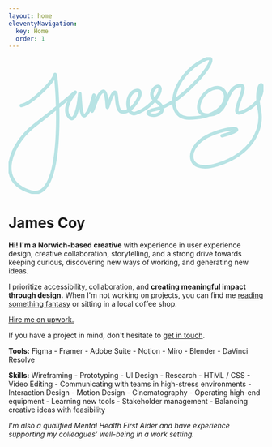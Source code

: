 ```yaml
---
layout: home
eleventyNavigation:
  key: Home
  order: 1
---
```


<div class='signature-container'><svg class='st0' width="1789" height="959" viewBox="0 0 1789 959" fill="none" stroke-linejoin="round" stroke-linecap="round" xmlns="http://www.w3.org/2000/svg"><path class='signature' d="M89.8226 338.981C158.963 328.001 318.403 170.201 325.943 122.751C333.483 75.3011 419.003 1018.77 159.223 944.881C-100.557 870.991 24.1726 601.591 177.323 482.381C701.013 74.7312 343.763 291.611 419.893 410.671C466.073 482.901 491.883 338.161 498.123 268.231C504.363 198.301 497.433 435.871 536.033 409.391C574.633 382.921 588.983 295.541 598.093 269.121C607.203 242.711 568.273 438.461 595.583 359.281C622.893 280.101 641.683 247.531 660.903 240.011C680.123 232.491 688.503 275.781 692.583 346.261C694.373 377.231 712.553 268.621 741.033 248.191C769.513 227.761 745.473 367.631 792.773 382.651C864.293 405.361 972.163 221.111 898.753 233.811C812.783 248.691 825.643 415.911 891.043 394.261C985.983 362.841 1071.33 263.831 1063 217.611C1054.67 171.391 959.993 256.581 1032.73 305.251C1105.47 353.921 1080.18 394.521 1036.24 405.551C992.293 416.581 937.773 382.971 1029.67 366.301C1230.44 329.901 1535.58 -60.2689 1373.21 19.8011C1134.59 137.471 1092.88 427.101 1266.6 427.101C1583.82 427.101 1565.98 168.841 1429.65 221.491C1331.67 259.331 1283.3 422.191 1414.41 404.681C1551.97 386.321 1514.43 233.481 1610.19 201.611C1723.73 163.831 1514.46 445.871 1648.67 381.801C1759.6 328.851 1779 264.081 1779 212.341C1779 160.601 1730.02 221.321 1759.48 364.851C1788.95 508.381 1702.78 677.011 1470.67 751.801C1238.56 826.591 1237.95 633.201 1394.44 554.881C1550.93 476.561 1709.18 493.801 1498.58 550.731" stroke="#B7E3E4" stroke-width="24" stroke-miterlimit="10"/></svg></div>
<h1 class='hidden'>James Coy</h1>

**Hi! I'm a Norwich-based creative** with experience in user experience design, creative collaboration, storytelling, and a strong drive towards keeping curious, discovering new ways of working, and generating new ideas.

I prioritize accessibility, collaboration, and **creating meaningful impact through design.** When I'm not working on projects, you can find me [reading something fantasy](https://jamescoy.site/posts/bookshelf/) or sitting in a local coffee shop.

[Hire me on upwork.](https://www.upwork.com/freelancers/jamesc64)

If you have a project in mind, don't hesitate to [get in touch](mailto:james.coy.design@gmail.com).

**Tools:** Figma - Framer - Adobe Suite - Notion - Miro - Blender - DaVinci Resolve

**Skills:** Wireframing - Prototyping - UI Design - Research - HTML / CSS - Video Editing - Communicating with teams in high-stress environments - Interaction Design - Motion Design - Cinematography - Operating high-end equipment - Learning new tools - Stakeholder management - Balancing creative ideas with feasibility

*I'm also a qualified Mental Health First Aider and have experience supporting my colleagues' well-being in a work setting.*
